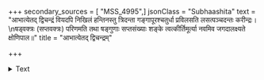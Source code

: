 +++
secondary_sources = [ "MSS_4995",]
jsonClass = "Subhaashita"
text = "आभात्येतद् द्विचन्द्रं वियदपि निखिलं हन्तिनस्तु त्रिदन्ता गङ्गापूरश्चतुर्धा प्रविलसति लसत्पञ्चदन्तः करीन्द्रः।  \nषड्वक्त्रः (सप्तवक्त्रः) परिणमति तथा षङ्गुणाः सप्तसंख्याः शङ्के त्वत्कीर्तिमूर्त्या नवमिव जगदालक्ष्यते क्षोणिपाल॥"
title = "आभात्येतद् द्विचन्द्रम्"

+++

<details><summary>Text</summary>

आभात्येतद् द्विचन्द्रं वियदपि निखिलं हन्तिनस्तु त्रिदन्ता गङ्गापूरश्चतुर्धा प्रविलसति लसत्पञ्चदन्तः करीन्द्रः।  
षड्वक्त्रः (सप्तवक्त्रः) परिणमति तथा षङ्गुणाः सप्तसंख्याः शङ्के त्वत्कीर्तिमूर्त्या नवमिव जगदालक्ष्यते क्षोणिपाल॥
</details>
